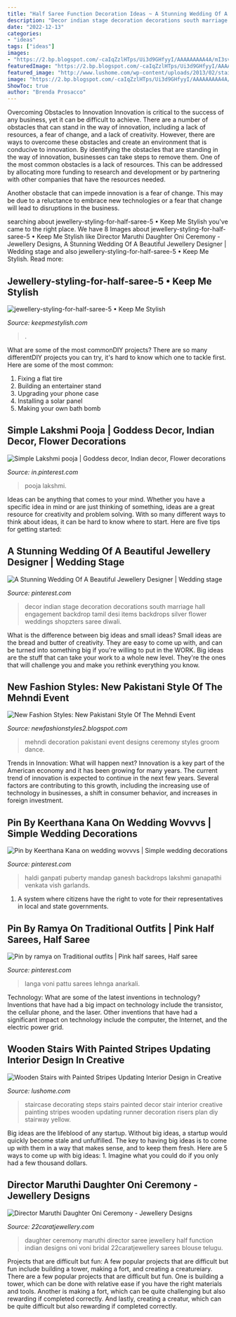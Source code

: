 ```yaml
---
title: "Half Saree Function Decoration Ideas ~ A Stunning Wedding Of A Beautiful Jewellery Designer"
description: "Decor indian stage decoration decorations south marriage hall engagement backdrop tamil desi items backdrops silver flower weddings shopzters saree diwali"
date: "2022-12-13"
categories:
- "ideas"
tags: ["ideas"]
images:
- "https://2.bp.blogspot.com/-caIqZzlHTps/Ui3d9GHfyyI/AAAAAAAAA4A/mI3sv9qMg0Q/s1600/pakistani+Mehndi+Events+2013.jpg"
featuredImage: "https://2.bp.blogspot.com/-caIqZzlHTps/Ui3d9GHfyyI/AAAAAAAAA4A/mI3sv9qMg0Q/s1600/pakistani+Mehndi+Events+2013.jpg"
featured_image: "http://www.lushome.com/wp-content/uploads/2013/02/staircase-risers-steps-painting-stairs-decorating-5.jpg"
image: "https://2.bp.blogspot.com/-caIqZzlHTps/Ui3d9GHfyyI/AAAAAAAAA4A/mI3sv9qMg0Q/s1600/pakistani+Mehndi+Events+2013.jpg"
ShowToc: true
author: "Brenda Prosacco"
---
```



Overcoming Obstacles to Innovation
Innovation is critical to the success of any business, yet it can be difficult to achieve. There are a number of obstacles that can stand in the way of innovation, including a lack of resources, a fear of change, and a lack of creativity. However, there are ways to overcome these obstacles and create an environment that is conducive to innovation.
By identifying the obstacles that are standing in the way of innovation, businesses can take steps to remove them. One of the most common obstacles is a lack of resources. This can be addressed by allocating more funding to research and development or by partnering with other companies that have the resources needed.

Another obstacle that can impede innovation is a fear of change. This may be due to a reluctance to embrace new technologies or a fear that change will lead to disruptions in the business.

	

		
searching about jewellery-styling-for-half-saree-5 • Keep Me Stylish you've came to the right place. We have 8 Images about jewellery-styling-for-half-saree-5 • Keep Me Stylish like Director Maruthi Daughter Oni Ceremony - Jewellery Designs, A Stunning Wedding Of A Beautiful Jewellery Designer | Wedding stage and also jewellery-styling-for-half-saree-5 • Keep Me Stylish. Read more:
		
    
## Jewellery-styling-for-half-saree-5 • Keep Me Stylish

<img loading=lazy src="https://keepmestylish.com/wp/wp-content/uploads/2020/11/jewellery-styling-for-half-saree-5.jpg" onerror="this.onerror=null;this.src='https://tse4.mm.bing.net/th?id=OIP.Ms1gaxXNfRpIibn8w-R4mwHaHa&amp;pid=15.1';" alt="jewellery-styling-for-half-saree-5 • Keep Me Stylish">

_Source: keepmestylish.com_

>. 

	

What are some of the most commonDIY projects?
There are so many differentDIY projects you can try, it's hard to know which one to tackle first. Here are some of the most common: 
1. Fixing a flat tire 
2. Building an entertainer stand 
3. Upgrading your phone case 
4. Installing a solar panel 
5. Making your own bath bomb 

    
## Simple Lakshmi Pooja | Goddess Decor, Indian Decor, Flower Decorations

<img loading=lazy src="https://i.pinimg.com/736x/33/48/c2/3348c27a228a94ae44fee59f5ecf9404.jpg" onerror="this.onerror=null;this.src='https://tse3.mm.bing.net/th?id=OIP.oLIdlJQbtgdY2nOUv6VvTwHaJ3&amp;pid=15.1';" alt="Simple Lakshmi pooja | Goddess decor, Indian decor, Flower decorations">

_Source: in.pinterest.com_

>pooja lakshmi. 

	

Ideas can be anything that comes to your mind. Whether you have a specific idea in mind or are just thinking of something, ideas are a great resource for creativity and problem solving. With so many different ways to think about ideas, it can be hard to know where to start. Here are five tips for getting started: 

    
## A Stunning Wedding Of A Beautiful Jewellery Designer | Wedding Stage

<img loading=lazy src="https://i.pinimg.com/originals/35/d0/d7/35d0d7ebf223d83f028d9cfd2c67e80c.jpg" onerror="this.onerror=null;this.src='https://tse3.mm.bing.net/th?id=OIP.tyTZUf2qdYVH1YLDcNd21AHaE7&amp;pid=15.1';" alt="A Stunning Wedding Of A Beautiful Jewellery Designer | Wedding stage">

_Source: pinterest.com_

>decor indian stage decoration decorations south marriage hall engagement backdrop tamil desi items backdrops silver flower weddings shopzters saree diwali. 

	

What is the difference between big ideas and small ideas?
Small ideas are the bread and butter of creativity. They are easy to come up with, and can be turned into something big if you're willing to put in the WORK. Big ideas are the stuff that can take your work to a whole new level. They're the ones that will challenge you and make you rethink everything you know.

    
## New Fashion Styles: New Pakistani Style Of The Mehndi Event

<img loading=lazy src="https://2.bp.blogspot.com/-caIqZzlHTps/Ui3d9GHfyyI/AAAAAAAAA4A/mI3sv9qMg0Q/s1600/pakistani+Mehndi+Events+2013.jpg" onerror="this.onerror=null;this.src='https://tse4.mm.bing.net/th?id=OIP.vwYGM3rY8xTfTfjUdWhOUAHaE6&amp;pid=15.1';" alt="New Fashion Styles: New Pakistani Style Of The Mehndi Event">

_Source: newfashionstyles2.blogspot.com_

>mehndi decoration pakistani event designs ceremony styles groom dance. 

	

Trends in Innovation: What will happen next?
Innovation is a key part of the American economy and it has been growing for many years. The current trend of innovation is expected to continue in the next few years. Several factors are contributing to this growth, including the increasing use of technology in businesses, a shift in consumer behavior, and increases in foreign investment.

    
## Pin By Keerthana Kana On Wedding Wovvvs | Simple Wedding Decorations

<img loading=lazy src="https://i.pinimg.com/originals/bf/00/63/bf00631b238cf5c13d91dc429b535516.jpg" onerror="this.onerror=null;this.src='https://tse3.mm.bing.net/th?id=OIP.0enb0_FOUjRwkQAWvQoEEwHaJ4&amp;pid=15.1';" alt="Pin by Keerthana Kana on wedding wovvvs | Simple wedding decorations">

_Source: pinterest.com_

>haldi ganpati puberty mandap ganesh backdrops lakshmi ganapathi venkata vish garlands. 

	

1. A system where citizens have the right to vote for their representatives in local and state governments.

    
## Pin By Ramya On Traditional Outfits | Pink Half Sarees, Half Saree

<img loading=lazy src="https://i.pinimg.com/originals/3d/e0/e8/3de0e8b668f6bafef76ebdcbae2671d2.jpg" onerror="this.onerror=null;this.src='https://tse1.mm.bing.net/th?id=OIP.1RoC0_0kFZHEj5k2qRcRzwHaJH&amp;pid=15.1';" alt="Pin by ramya on Traditional outfits | Pink half sarees, Half saree">

_Source: pinterest.com_

>langa voni pattu sarees lehnga anarkali. 

	

Technology: What are some of the latest inventions in technology?
Inventions that have had a big impact on technology include the transistor, the cellular phone, and the laser. Other inventions that have had a significant impact on technology include the computer, the Internet, and the electric power grid.

    
## Wooden Stairs With Painted Stripes Updating Interior Design In Creative

<img loading=lazy src="http://www.lushome.com/wp-content/uploads/2013/02/staircase-risers-steps-painting-stairs-decorating-5.jpg" onerror="this.onerror=null;this.src='https://tse2.mm.bing.net/th?id=OIP.TJOkbBPQWxVOfYxid17vTgAAAA&amp;pid=15.1';" alt="Wooden Stairs with Painted Stripes Updating Interior Design in Creative">

_Source: lushome.com_

>staircase decorating steps stairs painted decor stair interior creative painting stripes wooden updating runner decoration risers plan diy stairway yellow. 

	

Big ideas are the lifeblood of any startup. Without big ideas, a startup would quickly become stale and unfulfilled. The key to having big ideas is to come up with them in a way that makes sense, and to keep them fresh. Here are 5 ways to come up with big ideas: 1. Imagine what you could do if you only had a few thousand dollars.

    
## Director Maruthi Daughter Oni Ceremony - Jewellery Designs

<img loading=lazy src="https://3.bp.blogspot.com/-9FwCWlrvjiE/WHPLglJ4bPI/AAAAAAAAKkI/PC8ZXTb8Oz4g5_AfmLYeAHHPI3XS0CYGQCLcB/s1600/Director-maruthi-daughter-oni-ceremony3.jpg" onerror="this.onerror=null;this.src='https://tse1.mm.bing.net/th?id=OIP.uUfrsVLBg4NmqaEYMSM_RwHaLH&amp;pid=15.1';" alt="Director Maruthi Daughter Oni Ceremony - Jewellery Designs">

_Source: 22caratjewellery.com_

>daughter ceremony maruthi director saree jewellery half function indian designs oni voni bridal 22caratjewellery sarees blouse telugu. 

	

Projects that are difficult but fun: A few popular projects that are difficult but fun include building a tower, making a fort, and creating a creatureiary.
There are a few popular projects that are difficult but fun. One is building a tower, which can be done with relative ease if you have the right materials and tools. Another is making a fort, which can be quite challenging but also rewarding if completed correctly. And lastly, creating a creatur, which can be quite difficult but also rewarding if completed correctly.

